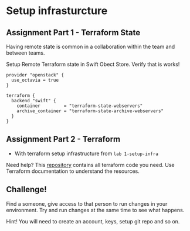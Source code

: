 # Setup infrasturcture

## Assignment Part 1 - Terraform State

Having remote state is common in a collaboration within the team and between teams. 

Setup Remote Terraform state in Swift Obect Store. Verify that is works!

```
provider "openstack" {
  use_octavia = true
}

terraform {
  backend "swift" {
    container         = "terraform-state-webservers"
    archive_container = "terraform-state-archive-webservers"
  }
}
```

## Assignment Part 2 - Terraform

- With terraform setup infrastructure from `lab 1-setup-infra`

Need help? This [repository](https://github.com/elastx/getting-started-elx-openstack/tree/master/01_Router_Networking_Bastion) contains all terraform code you need. Use Terraform documentation to understand the resources.

## Challenge!

Find a someone, give access to that person to run changes in your environment. Try and run changes at the same time to see what happens.

Hint! You will need to create an account, keys, setup git repo and so on.
